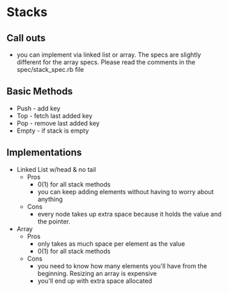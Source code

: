 # Stacks

## Call outs
- you can implement via linked list or array.  The specs are slightly different for the array specs.  Please read the comments in the spec/stack_spec.rb file

## Basic Methods
- Push - add key
- Top - fetch last added key
- Pop - remove last added key
- Empty - if stack is empty

## Implementations
- Linked List w/head & no tail
  - Pros
    - 0(1) for all stack methods
    - you can keep adding elements without having to worry about anything
  - Cons
    - every node takes up extra space because it holds the value and the pointer.
- Array
  - Pros
    - only takes as much space per element as the value
    - 0(1) for all stack methods
  - Cons
    - you need to know how many elements you'll have from the beginning.  Resizing an array is expensive
    - you'll end up with extra space allocated
